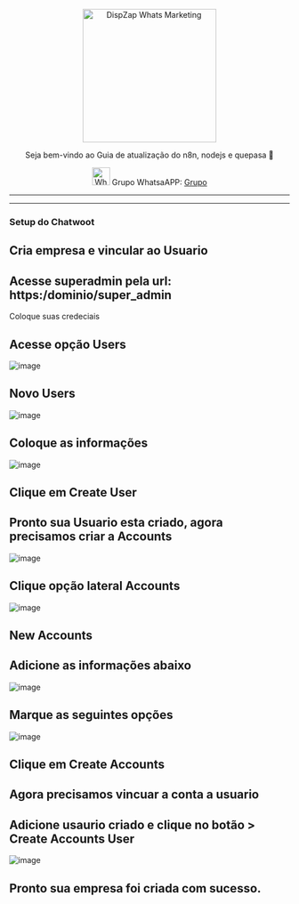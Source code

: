 <p align="center">
<img src="https://cwmkt.com.br/wp-content/uploads/2023/08/logo-github-cwmkt.svg" alt="DispZap Whats Marketing" width="240" />
<p align="center">Seja bem-vindo ao Guia de atualização do n8n, nodejs e quepasa 🚀</p>
</p>
  
<p align="center">
<img src="https://whatsapp.com/favicon.ico" alt="WhatsAPP-logo" width="32" />
<span>Grupo WhatsaAPP: </span>
<a href="https://link.cwmkt.com.br/grupo-whats" target="_blank">Grupo</a>
</p>

<hr />
<hr />

### Setup do Chatwoot

## Cria empresa e vincular ao Usuario

## Acesse superadmin pela url: https:/dominio/super_admin

Coloque suas credeciais 

## Acesse opção Users

![image](https://github.com/cwmkt/setup/assets/91642837/49ed928d-afeb-430d-bb61-d495005adcaa)

## Novo Users

![image](https://github.com/cwmkt/setup/assets/91642837/718e8c8a-88ae-4317-844e-56c6095b315d)

## Coloque as informações

![image](https://github.com/cwmkt/setup/assets/91642837/b56c8273-267e-4fb6-b2e9-58e7c7f9119a)

## Clique em Create User

## Pronto sua Usuario esta criado, agora precisamos criar a Accounts

![image](https://github.com/cwmkt/setup/assets/91642837/e0fae8b4-e731-4525-9220-50af2926e8a8)

## Clique opção lateral Accounts

![image](https://github.com/cwmkt/setup/assets/91642837/1471d399-1047-4f51-b689-a8c1f0df6f71)

## New Accounts

## Adicione as informações abaixo

![image](https://github.com/cwmkt/setup/assets/91642837/710f502d-e7a8-423d-abbe-2e7eda8d73df)

## Marque as seguintes opções

![image](https://github.com/cwmkt/setup/assets/91642837/cc00fc38-5b44-4aca-afb7-690dea12e2ec)

## Clique em  Create Accounts

## Agora precisamos vincuar a conta a usuario

## Adicione usaurio criado e clique no botão > Create Accounts User

![image](https://github.com/cwmkt/setup/assets/91642837/0367bd33-04c6-49a7-adae-8e78d2f837a4)

## Pronto sua empresa foi criada com sucesso.





































